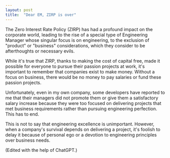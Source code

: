 ```yaml
---
layout: post
title:  "Dear EM, ZIRP is over"
---
```


The Zero Interest Rate Policy (ZIRP) has had a profound impact on the corporate world, leading to the rise of a special type of Engineering Manager whose singular focus is on engineering, to the exclusion of "product" or "business" considerations, which they consider to be afterthoughts or necessary evils.

While it's true that ZIRP, thanks to making the cost of capital free, made it possible for everyone to pursue their passion projects at work, it's important to remember that companies exist to make money. Without a focus on business, there would be no money to pay salaries or fund these passion projects.

Unfortunately, even in my own company, some developers have reported to me that their managers did not promote them or give them a satisfactory salary increase because they were too focused on delivering projects that met business requirements rather than pursuing engineering perfection. This has to end.

This is not to say that engineering excellence is unimportant. However, when a company's survival depends on delivering a project, it's foolish to delay it because of personal ego or a devotion to engineering principles over business needs.

(Edited with the help of ChatGPT.)
